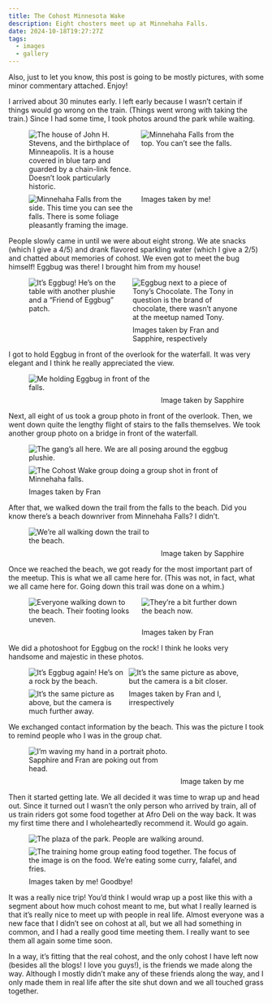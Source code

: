 ```yaml
---
title: The Cohost Minnesota Wake
description: Eight chosters meet up at Minnehaha Falls.
date: 2024-10-18T19:27:27Z
tags:
  - images
  - gallery
---
```


Also, just to let you know, this post is going to be mostly pictures, with some minor commentary attached. Enjoy!

I arrived about 30 minutes early. I left early because I wasn’t certain if things would go wrong on the train. (Things went wrong with taking the train.) Since I had some time, I took photos around the park while waiting.

<figure>
<img alt="The house of John H. Stevens, and the birthplace of Minneapolis. It is a house covered in blue tarp and guarded by a chain-link fence. Doesn’t look particularly historic." src="https://cdn.ewie.online/IMG_0192.jpeg">
<img alt="Minnehaha Falls from the top. You can’t see the falls."  src="https://cdn.ewie.online/IMG_0197.jpeg">
<img alt="Minnehaha Falls from the side. This time you can see the falls. There is some foliage pleasantly framing the image." src="https://cdn.ewie.online/IMG_0199.jpeg">
<figcaption>Images taken by me!</figcaption>
</figure>

People slowly came in until we were about eight strong. We ate snacks (which I give a 4/5) and drank flavored sparkling water (which I give a 2/5) and chatted about memories of cohost. We even got to meet the bug himself! Eggbug was there! I brought him from my house!

<figure>
<img alt="It’s Eggbug! He’s on the table with another plushie and a “Friend of Eggbug” patch." src="https://cdn.ewie.online/SAM_2315.JPG">
<img alt="Eggbug next to a piece of Tony’s Chocolate. The Tony in question is the brand of chocolate, there wasn’t anyone at the meetup named Tony." src="https://cdn.ewie.online/PXL_20241012_205109769.jpg">
<figcaption>Images taken by Fran and Sapphire, respectively</figcaption>
</figure>

I got to hold Eggbug in front of the overlook for the waterfall. It was very elegant and I think he really appreciated the view.

<figure>
<img alt="Me holding Eggbug in front of the falls." src="https://cdn.ewie.online/PXL_20241012_212724645.jpg">
<figcaption>Image taken by Sapphire</figcaption>
</figure>

Next, all eight of us took a group photo in front of the overlook. Then, we went down quite the lengthy flight of stairs to the falls themselves. We took another group photo on a bridge in front of the waterfall.

<figure style="--areas: 'a' 'b' 'f'">
<img alt="The gang’s all here. We are all posing around the eggbug plushie." src="https://cdn.ewie.online/SAM_2316.JPG">
<img alt="The Cohost Wake group doing a group shot in front of Minnehaha falls." src="https://cdn.ewie.online/SAM_2320.JPG">
<figcaption>Images taken by Fran</figcaption>
</figure>

After that, we walked down the trail from the falls to the beach. Did you know there’s a beach downriver from Minnehaha Falls? I didn’t.

<figure>
<img alt="We’re all walking down the trail to the beach." src="https://cdn.ewie.online/PXL_20241012_214235189.jpg">
<figcaption>Image taken by Sapphire</figcaption>
</figure>

Once we reached the beach, we got ready for the most important part of the meetup. This is what we all came here for. (This was not, in fact, what we all came here for. Going down this trail was done on a whim.)

<figure>
<img alt="Everyone walking down to the beach. Their footing looks uneven." src="https://cdn.ewie.online/SAM_2326.JPG">
<img alt="They’re a bit further down the beach now." src="https://cdn.ewie.online/SAM_2327.JPG">
<figcaption>Images taken by Fran</figcaption>
</figure>

We did a photoshoot for Eggbug on the rock! I think he looks very handsome and majestic in these photos.

<figure>
<img alt="It’s Eggbug again! He’s on a rock by the beach." src="https://cdn.ewie.online/IMG_0200.jpeg">
<img alt="It’s the same picture as above, but the camera is a bit closer." src="https://cdn.ewie.online/IMG_0201.jpeg">
<img alt="It’s the same picture as above, but the camera is much further away." src="https://cdn.ewie.online/SAM_2328.JPG">
<figcaption>Images taken by Fran and I, irrespectively</figcaption>
</figure>

We exchanged contact information by the beach. This was the picture I took to remind people who I was in the group chat.

<figure>
<img alt="I’m waving my hand in a portrait photo. Sapphire and Fran are poking out from head." src="https://cdn.ewie.online/IMG_0202.jpeg">
<figcaption>Image taken by me</figcaption>
</figure>

Then it started getting late. We all decided it was time to wrap up and head out. Since it turned out I wasn’t the only person who arrived by train, all of us train riders got some food together at Afro Deli on the way back. It was my first time there and I wholeheartedly recommend it. Would go again.

<figure style="--areas: 'a' 'b' 'f'">
<img alt="The plaza of the park. People are walking around." src="https://cdn.ewie.online/IMG_0216.jpeg">
<img alt="The training home group eating food together. The focus of the image is on the food. We’re eating some curry, falafel, and fries." src="https://cdn.ewie.online/IMG_0217.jpeg">
<figcaption>Images taken by me! Goodbye!</figcaption>
</figure>

It was a really nice trip! You’d think I would wrap up a post like this with a segment about how much cohost meant to me, but what I really learned is that it’s really nice to meet up with people in real life. Almost everyone was a new face that I didn’t see on cohost at all, but we all had something in common, and I had a really good time meeting them. I really want to see them all again some time soon.

In a way, it’s fitting that the real cohost, and the only cohost I have left now (besides all the blogs! I love you guys!), is the friends we made along the way. Although I mostly didn’t make any of these friends along the way, and I only made them in real life after the site shut down and we all touched grass together.

<style>
figure {
  display: grid;
  gap: 0.5rem;
  grid-template-areas: var(--areas);
  
  &:has(picture:nth-of-type(1)) {
    --areas: "a" "f";
  }
  &:has(picture:nth-of-type(2)) {
    --areas: "a b" "f f";
  }
  &:has(picture:nth-of-type(3)) {
    --areas: "a b" "c c" "f f";
  }
  
  & > picture:nth-of-type(1) {
    grid-area: a;
  }
  & > picture:nth-of-type(2) {
    grid-area: b;
  }
  & > picture:nth-of-type(3) {
    grid-area: c;
  }

  figcaption {
    grid-area: f;
  }
}
</style>
